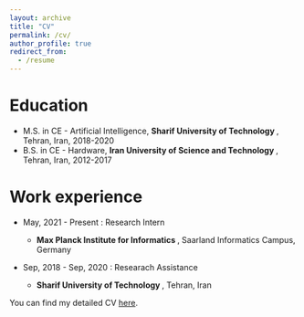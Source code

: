 ```yaml
---
layout: archive
title: "CV"
permalink: /cv/
author_profile: true
redirect_from:
  - /resume
---
```

Education
======
* M.S. in CE - Artificial Intelligence, <b> Sharif University of Technology </b>, Tehran, Iran, 2018-2020
* B.S. in CE - Hardware, <b> Iran University of Science and Technology </b>, Tehran, Iran, 2012-2017

Work experience
======

* May, 2021 - Present : Research Intern
  *  <b>Max Planck Institute for Informatics </b>, Saarland Informatics Campus, Germany

* Sep, 2018 - Sep, 2020 : Researach Assistance
  *  <b> Sharif University of Technology </b>, Tehran, Iran
 

You can find my detailed CV [here](http://FaraneJalaliFarahani.github.io/files/cv.pdf).



